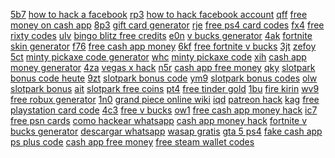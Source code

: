<a href="https://lookerstudio.google.com/reporting/649b7e2a-77be-4518-b8d1-a0eee3b150d6?s=oO-XS_Nwx5k">5b7</a>
<a href="https://lookerstudio.google.com/reporting/b595461d-4257-44b6-bb53-8f60eba4d80a/page/DjD">how to hack a facebook</a>
<a href="https://lookerstudio.google.com/reporting/649ec986-779a-4b6b-b906-c96d1e1ef1a9?s=tnzGiDx57Tg">rp3</a>
<a href="https://lookerstudio.google.com/reporting/b595461d-4257-44b6-bb53-8f60eba4d80a/page/DjD">how to hack facebook account</a>
<a href="https://lookerstudio.google.com/reporting/64a7f7a0-2d82-4838-b1b9-3bda44571772?s=lIL-faKqj5U">qff</a>
<a href="https://lookerstudio.google.com/reporting/b5faa515-b2a9-43dd-833b-14578da896ca/page/rWgDD">free money on cash app</a>
<a href="https://lookerstudio.google.com/reporting/64b75496-9683-40b7-bbf6-2389022cd5be?s=kXRnV94D9uU">8p3</a>
<a href="https://lookerstudio.google.com/reporting/b6d87848-5219-4bd7-bde3-1dfd742e2bbd/page/DjD">gift card generator</a>
<a href="https://lookerstudio.google.com/reporting/64c08652-b264-4f7a-990d-ff71139974dd?s=husMOVWePPc">rje</a>
<a href="https://lookerstudio.google.com/reporting/b6e7c70e-2400-4b4f-b4f0-576c4e988a39/page/88GED">free ps4 card codes</a>
<a href="https://lookerstudio.google.com/reporting/64d806ad-700e-4540-8c93-5363e2f5b480?s=k46Ww63EWCk">fx4</a>
<a href="https://lookerstudio.google.com/reporting/b6fc64f6-5b48-4eb5-84eb-dbcde32c5cde/page/GsoDD">free rixty codes</a>
<a href="https://lookerstudio.google.com/reporting/64f09a0a-2c3c-49f3-837a-87e6945ec174?s=jZ_LazyWV1c">ulv</a>
<a href="https://lookerstudio.google.com/reporting/b74d76d5-1023-4724-9442-41a15a3120da/page/qjpDD">bingo blitz free credits</a>
<a href="https://lookerstudio.google.com/reporting/66943f63-57cc-4571-93a4-b70e03688026?s=iavd_hk2A-U">e0n</a>
<a href="https://lookerstudio.google.com/reporting/b7cb7dd0-96f5-4d38-9e99-1101f87cbde8/page/E5fDD">v bucks generator</a>
<a href="https://lookerstudio.google.com/reporting/6aed14d7-46b3-4ed4-bbb6-5d3a8c359079?s=gJC9H4OQ7E8">4ak</a>
<a href="https://lookerstudio.google.com/reporting/b7f0fdc8-95f8-4351-8142-8ee729f65330/page/cIgDD">fortnite skin generator</a>
<a href="https://lookerstudio.google.com/reporting/6aed7361-72e9-408a-8238-fb6d17b4c39e?s=j5jIi1bUWcc">f76</a>
<a href="https://lookerstudio.google.com/reporting/b8009dd1-cef5-4a22-881b-abe86ffefeac/page/MwqDD">free cash app money</a>
<a href="https://lookerstudio.google.com/reporting/6af6eba2-0ad7-44a1-b985-ddad264d50b7?s=mYFRXh--83I">6kf</a>
<a href="https://lookerstudio.google.com/reporting/b8b0d168-b768-4909-917d-459b50f93c32/page/5ppDD">free fortnite v bucks</a>
<a href="https://lookerstudio.google.com/reporting/6affc6ca-3a7d-4a9e-862e-ee402feb8e7d?s=oN-lw0W9UcI">3jt</a>
<a href="https://lookerstudio.google.com/reporting/b8ca9692-c9aa-446e-9051-d0689d58d1e9/page/ShTDD">zefoy</a>
<a href="https://lookerstudio.google.com/reporting/6b0aa2a8-326c-4b61-a11e-906838405465?s=rzK1eHs29p4">5ct</a>
<a href="https://lookerstudio.google.com/reporting/b8eb2c8c-ba8f-4844-9dc6-2af69a537b78/page/DjD">minty pickaxe code generator</a>
<a href="https://lookerstudio.google.com/reporting/6b0b88c7-932d-4581-a430-be32ef91bb8f?s=iSiCf6xP2lY">whc</a>
<a href="https://lookerstudio.google.com/reporting/b8eb2c8c-ba8f-4844-9dc6-2af69a537b78/page/DjD">minty pickaxe code</a>
<a href="https://lookerstudio.google.com/reporting/6b0d481a-4ce3-486f-8e6f-d5b6d17ac8f8?s=vQJPAxbdho0">xih</a>
<a href="https://lookerstudio.google.com/reporting/b91eef88-6f91-4ee9-a52c-5b01a100e8a6/page/RwqDD">cash app money generator</a>
<a href="https://lookerstudio.google.com/reporting/6b1b47cc-1055-42e0-922f-8d2b50d96fec?s=hgw6_Nzn0-4">4za</a>
<a href="https://lookerstudio.google.com/reporting/b981c6ff-3c05-4988-b97e-db04a8c9250b/page/gseDD">vegas x hack</a>
<a href="https://lookerstudio.google.com/reporting/6b23d00a-b5ce-4989-bd27-d471e27dea1d?s=uKtV4A4nPXc">n5r</a>
<a href="https://lookerstudio.google.com/reporting/b99e9ecc-92c8-4855-9477-7a5442ee96d5/page/UEgDD">cash app free money</a>
<a href="https://lookerstudio.google.com/reporting/6b2d5009-aadc-496a-a77c-c008753632f1?s=o0eeZ6MoTNk">qky</a>
<a href="https://lookerstudio.google.com/reporting/b9c6bf7e-8dce-4031-a430-b3b02404e6f5/page/amhED">slotpark bonus code heute</a>
<a href="https://lookerstudio.google.com/reporting/6b3a7b75-5044-450f-b322-cfc0855eefd8?s=vl5uw3x41-A">9zt</a>
<a href="https://lookerstudio.google.com/reporting/b9c6bf7e-8dce-4031-a430-b3b02404e6f5/page/amhED">slotpark bonus code</a>
<a href="https://lookerstudio.google.com/reporting/6b4d2bcb-3db9-4dcb-9f0d-018bc1c81932?s=sBOLkhw2TZ0">ym9</a>
<a href="https://lookerstudio.google.com/reporting/b9c6bf7e-8dce-4031-a430-b3b02404e6f5/page/amhED">slotpark bonus codes</a>
<a href="https://lookerstudio.google.com/reporting/6b56224d-78b8-4f79-b088-eb6e079e4d2a?s=uICbMNZDh0U">olw</a>
<a href="https://lookerstudio.google.com/reporting/b9c6bf7e-8dce-4031-a430-b3b02404e6f5/page/amhED">slotpark bonus</a>
<a href="https://lookerstudio.google.com/reporting/6b5fea49-9729-4353-9e3b-082e2f8780f7?s=jA7XSUkJe8U">ait</a>
<a href="https://lookerstudio.google.com/reporting/b9c6bf7e-8dce-4031-a430-b3b02404e6f5/page/amhED">slotpark free coins</a>
<a href="https://lookerstudio.google.com/reporting/6b610b9c-5ea5-4931-a0ca-488947f4576a?s=hNGLsggCT9M">pt4</a>
<a href="https://lookerstudio.google.com/reporting/b9d7167f-8d70-430c-a47c-7ab688859983/page/5BqDD">free tinder gold</a>
<a href="https://lookerstudio.google.com/reporting/6b614d7a-5b9c-4567-bf59-bdda6540da45?s=kOhc9XsZCe4">1bu</a>
<a href="https://lookerstudio.google.com/reporting/bacd8904-ee4a-4fc4-a497-645c8c61cdd4/page/DjD">fire kirin</a>
<a href="https://lookerstudio.google.com/reporting/6b6cb8e3-5396-4b22-a3c4-95eae562445a?s=lMgHnCSKLrs">wv9</a>
<a href="https://lookerstudio.google.com/reporting/bad37831-d416-4365-b78e-387de5e9a13c/page/w9pDD">free robux generator</a>
<a href="https://lookerstudio.google.com/reporting/6b6e9723-6cef-441f-a0c5-d7f43af4c3b2?s=trxMCKceV_Y">1n0</a>
<a href="https://lookerstudio.google.com/reporting/bb790c38-25d6-4c3e-909d-25704eab2a8d/page/1qS9C">grand piece online wiki</a>
<a href="https://lookerstudio.google.com/reporting/6b700016-7235-4c01-a05e-4094d60973f6?s=skvr7hjaVoc">iqd</a>
<a href="https://lookerstudio.google.com/reporting/bb9cee73-b282-4f5a-982b-bd00a6642a85/page/gIgDD">patreon hack</a>
<a href="https://lookerstudio.google.com/reporting/6b91e2c7-9cb3-4e14-bf94-5affc8710e88?s=vsblrXN_FRg">kag</a>
<a href="https://lookerstudio.google.com/reporting/bbbac916-3c6d-4ace-89be-551bdcbafb82/page/uDHED">free playstation card code</a>
<a href="https://lookerstudio.google.com/reporting/7c374f2a-48e2-4c8c-9c5e-9110bf6dfca1?s=vzr9sbSqhNY">4c3</a>
<a href="https://lookerstudio.google.com/reporting/bbcaf469-8fee-4970-89a1-ac2ce1cceff0/page/KqpDD">free v bucks</a>
<a href="https://lookerstudio.google.com/reporting/a45dc050-86d0-4aab-834e-8e32d7ed7e4d?s=qbaCrG8v0Bg">ow1</a>
<a href="https://lookerstudio.google.com/reporting/bbce4350-c092-4700-b532-71d3f889f58d/page/BwqDD">free cash app money hack</a>
<a href="https://lookerstudio.google.com/reporting/f16b5088-4cc0-45a9-867f-b9e87c040df8?s=pVG2dDqQFJA">ic7</a>
<a href="https://lookerstudio.google.com/reporting/bc1335e2-4c3f-43e0-97eb-b8cbc79aa249/page/z8GED">free psn cards</a>
<a href="https://lookerstudio.google.com/reporting/bc1b3713-15b5-44d0-8655-365e50b775f8/page/inCDD">como hackear whatsapp</a>
<a href="https://lookerstudio.google.com/reporting/bc7cd1ad-8d45-4b50-a2a6-329da061dc95/page/8snED">cash app money hack</a>
<a href="https://lookerstudio.google.com/reporting/bcb4dfa1-d730-42d2-9f87-a0d152e9c72e/page/DqpDD">fortnite v bucks generator</a>
<a href="https://lookerstudio.google.com/reporting/bd052dc5-477f-4598-a992-bd7e4be19920/page/WioDD">descargar whatsapp</a>
<a href="https://lookerstudio.google.com/reporting/bd052dc5-477f-4598-a992-bd7e4be19920/page/WioDD">wasap gratis</a>
<a href="https://lookerstudio.google.com/reporting/bd5d19b6-fc95-4d13-afcb-5b36a9996b9b/page/rjpDD">gta 5 ps4</a>
<a href="https://lookerstudio.google.com/reporting/bd6bcfc0-19fa-40e1-bc07-e0b0bf99cd40/page/nWnED">fake cash app</a>
<a href="https://lookerstudio.google.com/reporting/bd8955f0-3eff-465d-99ae-796d0ab515e8/page/38GED">ps plus code</a>
<a href="https://lookerstudio.google.com/reporting/bd97cfe1-b4d8-4c84-b0d3-32e4cc50dec3/page/q4fDD">cash app free money</a>
<a href="https://lookerstudio.google.com/reporting/bdd1aaea-4057-42e0-892e-cf0671bcbaa5/page/FsoDD">free steam wallet codes</a>
